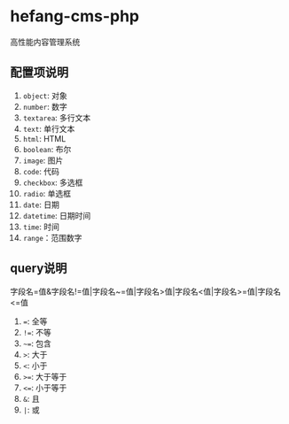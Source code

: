 # hefang-cms-php
高性能内容管理系统

## 配置项说明

1. `object`: 对象
1. `number`: 数字
1. `textarea`: 多行文本
1. `text`: 单行文本
1. `html`: HTML
1. `boolean`: 布尔
1. `image`: 图片
1. `code`: 代码
1. `checkbox`: 多选框
1. `radio`: 单选框
1. `date`: 日期
1. `datetime`: 日期时间
1. `time`: 时间
1. `range`：范围数字

## query说明

字段名=值&字段名!=值|字段名~=值|字段名>值|字段名<值|字段名>=值|字段名<=值  

1. `=`: 全等
1. `!=`: 不等
1. `~=`: 包含
1. `>`: 大于
1. `<`: 小于
1. `>=`: 大于等于
1. `<=`: 小于等于
1. `&`: 且
1. `|`: 或

